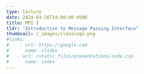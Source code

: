 ```yaml
---
type: lecture
date: 2024-03-26T14:00:00-0500
title: MPI I
tldr: "Introduction to Message Passing Interface"
thumbnail: /_images/classlogo.png
#links: 
#    - url: https://google.com
#      name: slides
#   - url: /static_files/presentations/code.zip
#      name: codes
---
```


